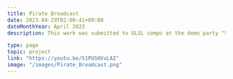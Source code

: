 ```yaml
---
title: Pirate Broadcast
date: 2023-04-29T02:00:41+09:00
dateMonthYear: April 2023
description: This work was submitted to GLSL compo at the demo party "Sessions" in 2023. Click to go to youtube video.

type: page
topic: project
link: "https://youtu.be/51PUSHVuLAI"
image: "/images/Pirate_Broadcast.png"
---
```




